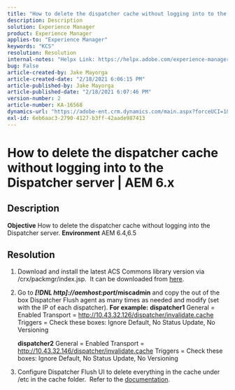 ```yaml
---
title: "How to delete the dispatcher cache without logging into to the [!DNL Dispatcher] server | AEM 6.x"
description: Description
solution: Experience Manager
product: Experience Manager
applies-to: "Experience Manager"
keywords: "KCS"
resolution: Resolution
internal-notes: "Helpx Link: https://helpx.adobe.com/experience-manager/kb/How-to-delete-the-dispatcher-cache-without-logging-into-the-Dispatchers-AEM.html"
bug: False
article-created-by: Jake Mayorga
article-created-date: "2/18/2021 6:06:15 PM"
article-published-by: Jake Mayorga
article-published-date: "2/18/2021 6:07:46 PM"
version-number: 2
article-number: KA-16568
dynamics-url: "https://adobe-ent.crm.dynamics.com/main.aspx?forceUCI=1&pagetype=entityrecord&etn=knowledgearticle&id=b0e344fb-1372-eb11-a812-00224809aac7"
exl-id: 6eb6aac3-2790-4127-b3ff-42aade987413
---
```

# How to delete the dispatcher cache without logging into to the Dispatcher server | AEM 6.x

## Description

<b>Objective</b>
How to delete the dispatcher cache without logging into the Dispatcher server.
<b>Environment</b>
AEM 6.4,6.5


## Resolution


1. Download and install the latest ACS Commons library version via /crx/packmgr/index.jsp.  It can be downloaded from [here](https://github.com/Adobe-Consulting-Services/acs-aem-commons/releases).
2. Go to <b>*[!DNL http]://aemhost:port*/miscadmin</b> and copy the out of the box Dispatcher Flush agent as many times as needed and modify (set with the IP of each dispatcher).
   <b>For example:</b>
   <b>dispatcher1</b>
General = Enabled
Transport = http://10.43.32.126/dispatcher/invalidate.cache
Triggers = Check these boxes: Ignore Default, No Status Update, No Versioning

   <b>dispatcher2</b>
General = Enabled
Transport = http://10.43.32.146/dispatcher/invalidate.cache
Triggers = Check these boxes: Ignore Default, No Status Update, No Versioning
3. Configure Dispatcher Flush UI to delete everything in the cache under /etc in the cache folder.  Refer to the [documentation](https://adobe-consulting-services.github.io/acs-aem-commons/features/dispatcher-flush-ui/index.html).
